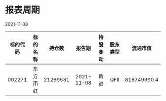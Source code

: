 # 报表周期 

2021-11-08

| 标的代码 | 标的名称 | 持仓数 | 报告期 | 持股变动 | 股东类型 | 流通市值 |
|:--:|:--:|:--:|:--:|:--:|:--:|:--:|
|002271|东方雨虹|21269531|2021-11-08|新进|QFII|816749990.4|
